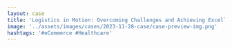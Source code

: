 ```yaml
---
layout: case
title: 'Logistics in Motion: Overcoming Challenges and Achieving Excellence'
image: '../assets/images/cases/2023-11-28-case/case-preview-img.png'
hashtags: '#eCommerce #Healthcare'
---
```

